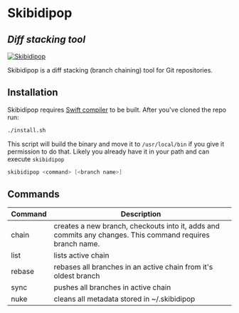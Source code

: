 # Skibidipop

## _Diff stacking tool_

[![Skibidipop](https://github.com/DariusVil/skibidipop/actions/workflows/swift.yml/badge.svg?branch=main)](https://github.com/DariusVil/skibidipop/actions/workflows/swift.yml)

Skibidipop is a diff stacking (branch chaining) tool for Git repositories.

## Installation

Skibidipop requires [Swift compiler](https://www.swift.org/download/) to be built. After you've cloned the repo run:

```sh
./install.sh
```

This script will build the binary and move it to `/usr/local/bin` if you give it permission to do that. Likely you already have it in your path and can execute `skibidipop`
```Swift
skibidipop <command> [<branch name>]
```

## Commands

| Command | Description |
| ------ | ------ |
| chain | creates a new branch, checkouts into it, adds and commits any changes. This command requires branch name. |
| list | lists active chain |
| rebase | rebases all branches in an active chain from it's oldest branch |
| sync | pushes all branches in active chain |
| nuke | cleans all metadata stored in ~/.skibidipop|
